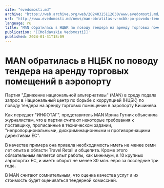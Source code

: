 ```yaml
---
site: "evedomosti.md"
archive: "https://web.archive.org/web/20240325112630/www.evedomosti.md/news/man-obratilas-v-ncbk-po-povodu-tendera-na-arendu-torgovyh-po"
url: "http://www.evedomosti.md/news/man-obratilas-v-ncbk-po-povodu-tendera-na-arendu-torgovyh-po"
language: ru
title: "MAN обратилась в НЦБК по поводу тендера на аренду торговых помещений в аэропорту"
publication: '[[Moldavskie Vedomosti]]'
published: 2024-01-31T18:09
---
```


# MAN обратилась в НЦБК по поводу тендера на аренду торговых помещений в аэропорту

Партия "Движение национальной альтернативы" (MAN) в среду подала запрос в Национальный центр по борьбе с коррупцией (НЦБК) по поводу тендера на аренду торговых помещений в аэропорту Кишинева.

Как передает "ИНФОТАГ", представитель MAN Ирина Гутник объяснила журналистам, что в партии считают некоторые требования к поставщику, прописанные в техническом задании, "непропорциональными, дискриминационными и противоречащими директивам ЕС".

В качестве примера она привела необходимость иметь не менее семи лет опыта в области Travel Retail и общепита. Кроме этого обязательным является опыт работы, как минимум, в 10 крупных аэропортах ЕС, и иметь оборот не менее 30 млн. евро за последние три года.

В MAN считают сомнительным, что оценка качества услуг и их стоимость будет оцениваться тендерной комиссией.